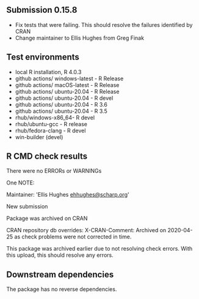 ## Submission 0.15.8
* Fix tests that were failing. This should resolve the failures identified by CRAN
* Change maintainer to Ellis Hughes from Greg Finak


## Test environments
* local R installation, R 4.0.3
* github actions/ windows-latest - R Release
* github actions/ macOS-latest - R Release
* github actions/ ubuntu-20.04 - R Release
* github actions/ ubuntu-20.04 - R devel
* github actions/ ubuntu-20.04 - R 3.6
* github actions/ ubuntu-20.04 - R 3.5
* rhub/windows-x86_64- R devel
* rhub/ubuntu-gcc - R release
* rhub/fedora-clang - R devel
* win-builder (devel)


## R CMD check results

There were no ERRORs or WARNINGs

One NOTE:

Maintainer: 'Ellis Hughes <ehhughes@scharp.org>'

New submission

Package was archived on CRAN

CRAN repository db overrides:
  X-CRAN-Comment: Archived on 2020-04-25 as check problems were not
    corrected in time.

This package was archived earlier due to not resolving check errors. With this
upload, this should resolve any errors.


## Downstream dependencies

The package has no reverse dependencies.
